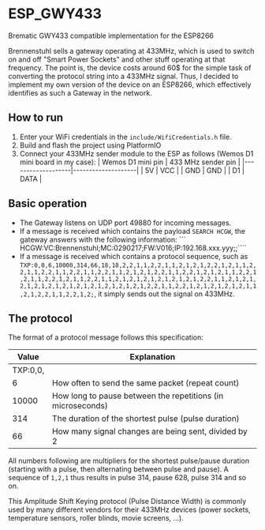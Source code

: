 # ESP_GWY433

Brematic GWY433 compatible implementation for the ESP8266

Brennenstuhl sells a gateway operating at 433MHz, which is used to switch on and off "Smart Power Sockets" and other stuff operating at that frequency. The point is, the device costs around 60$ for the simple task of converting the protocol string into a 433MHz signal. Thus, I decided to implement my own version of the device on an ESP8266, which effectively identifies as such a Gateway in the network.

## How to run

1. Enter your WiFi credentials in the `include/WifiCredentials.h` file.
1. Build and flash the project using PlatformIO
1. Connect your 433MHz sender module to the ESP as follows (Wemos D1 mini board in my case):
   | Wemos D1 mini pin | 433 MHz sender pin |
   |-------------------|--------------------|
   | 5V                | VCC                |
   | GND               | GND                |
   | D1                | DATA               |

## Basic operation

- The Gateway listens on UDP port 49880 for incoming messages.
- If a message is received which contains the payload `SEARCH HCGW`, the gateway answers with the following information: ``` HCGW:VC:Brennenstuhl;MC:0290217;FW:V016;IP:192.168.xxx.yyy;;````
- If a message is received which contains a protocol sequence, such as `TXP:0,0,6,10000,314,66,18,18,2,2,1,1,2,2,1,1,2,1,2,1,2,2,1,2,1,1,2,2,1,1,2,2,1,1,2,2,1,1,2,2,1,1,2,1,2,1,2,2,1,1,2,2,1,2,1,2,1,1,2,2,1,2,1,1,2,2,1,2,1,1,2,2,1,1,2,1,2,1,2,1,2,1,2,1,2,1,2,2,1,1,2,1,2,1,2,1,2,1,2,1,2,1,2,1,2,1,2,1,2,1,2,1,2,2,1,1,2,2,1,2,1,2,1,2,1,2,1,1,2,1,2,2,1,1,2,2,1,2;`, it simply sends out the signal on 433MHz.

## The protocol

The format of a protocol message follows this specification:

| Value    | Explanation                                                 |
| -------- | ----------------------------------------------------------- |
| TXP:0,0, |                                                             |
| 6        | How often to send the same packet (repeat count)            |
| 10000    | How long to pause between the repetitions (in microseconds) |
| 314      | The duration of the shortest pulse (pulse duration)         |
| 66       | How many signal changes are being sent, divided by 2        |

All numbers following are multipliers for the shortest pulse/pause duration (starting with a pulse, then alternating between pulse and pause). A sequence of `1,2,1` thus results in pulse 314, pause 628, pulse 314 and so on.

This Amplitude Shift Keying protocol (Pulse Distance Width) is commonly used by many different vendors for their 433MHz devices (power sockets, temperature sensors, roller blinds, movie screens, ...).
